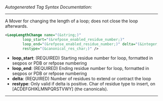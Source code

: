 <!-- THIS IS AN AUTOGENERATED FILE: Don't edit it directly, instead change the schema definition in the code itself. -->

_Autogenerated Tag Syntax Documentation:_

---
A Mover for changing the length of a loop; does not close the loop afterwards.

```xml
<LoopLengthChange name="(&string;)"
        loop_start="(&refpose_enabled_residue_number;)"
        loop_end="(&refpose_enabled_residue_number;)" delta="(&integer;)"
        restype="(&canonical_res_char;)" />
```

-   **loop_start**: (REQUIRED) Starting residue number for loop, formatted in seqpos or PDB or refpose numbering
-   **loop_end**: (REQUIRED) Ending residue number for loop, formatted in seqpos or PDB or refpose numbering
-   **delta**: (REQUIRED) Number of residues to extend or contract the loop
-   **restype**: Only valid if delta is positive. Char of residue type to insert, on [ACDEFGHIKLMNPQRSTVWY] (the canonicals).

---
